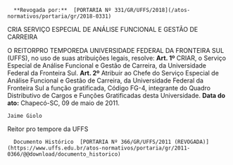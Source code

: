       **Revogada por:**  [PORTARIA Nº 331/GR/UFFS/2018](/atos-normativos/portaria/gr/2018-0331) 

   CRIA SERVIÇO ESPECIAL DE ANÁLISE FUNCIONAL E GESTÃO DE CARREIRA  

 O REITORPRO TEMPOREDA UNIVERSIDADE FEDERAL DA FRONTEIRA SUL (UFFS), no uso de suas atribuições legais, resolve:   **Art. 1º**  CRIAR, o Serviço Especial de Análise Funcional e Gestão de Carreira, da Universidade Federal da Fronteira Sul.   **Art. 2º**  Atribuir ao Chefe do Serviço Especial de Análise Funcional e Gestão de Carreira, da Universidade Federal da Fronteira Sul a função gratificada, Código FG-4, integrante do Quadro Distributivo de Cargos e Funções Gratificadas desta Universidade.        **Data do ato:** Chapecó-SC, 09 de maio de 2011.   
 

    Jaime Giolo    
 Reitor pro tempore da UFFS 

      Documento Histórico  [PORTARIA Nº 366/GR/UFFS/2011 (REVOGADA)](https://www.uffs.edu.br/atos-normativos/portaria/gr/2011-0366/@@download/documento_historico)     
      
